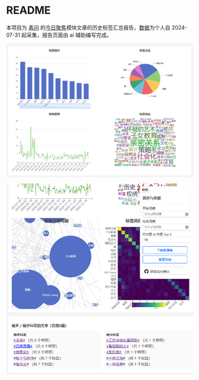 # README

本项目为 [素问](https://zhuanlan.zhihu.com/p/620744835) 的[今日聚焦](https://zhuanlan.zhihu.com/p/9807412987)模块文章的历史标签汇总报告，[数据](./assets/articles.csv)为个人自 2024-07-31 起采集，报告页面由 ai 辅助编写完成。

![预览图](./assets/总览图.png)

![筛选预览图](./assets/筛选预览.png)